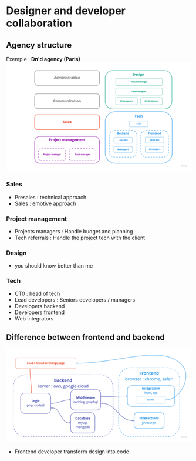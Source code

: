 # Designer and developer collaboration

## Agency structure

Exemple : **Dn'd agency (Paris)**
![Dn'd](/images/agency-structure.jpg)

### Sales

- Presales : technical approach
- Sales : emotive approach

### Project management

- Projects managers : Handle budget and planning
- Tech referrals : Handle the project tech with the client

### Design

- you should know better than me

### Tech

- CT0 : head of tech
- Lead developers : Seniors developers / managers
- Developers backend
- Developers frontend
- Web integrators

## Difference between frontend and backend

![frontend-backend](/images/frontend-backend.jpg)

- Frontend developer transform design into code
